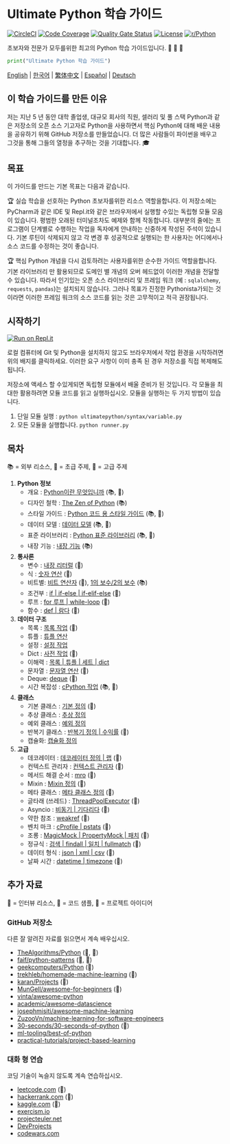 # Ultimate Python 학습 가이드

[![CircleCI](https://img.shields.io/circleci/build/github/huangsam/ultimate-python)](https://circleci.com/gh/huangsam/ultimate-python)
[![Code Coverage](https://img.shields.io/codecov/c/github/huangsam/ultimate-python)](https://codecov.io/gh/huangsam/ultimate-python)
[![Quality Gate Status](https://img.shields.io/sonar/quality_gate/huangsam_ultimate-python?server=https%3A%2F%2Fsonarcloud.io)](https://sonarcloud.io/dashboard?id=huangsam_ultimate-python)
[![License](https://img.shields.io/github/license/huangsam/ultimate-python)](https://github.com/huangsam/ultimate-python/blob/master/LICENSE)
[![r/Python](https://img.shields.io/reddit/subreddit-subscribers/Python)](https://www.reddit.com/r/Python/comments/inllmf/ultimate_python_study_guide/)

초보자와 전문가 모두를위한 최고의 Python 학습 가이드입니다. :snake: :snake: :snake:

```python
print("Ultimate Python 학습 가이드")
```

[English](README.md) |
[한국어](README.ko.md) |
[繁体中文](README.zh_tw.md) |
[Español](README.es.md) |
[Deutsch](README.de.md)

## 이 학습 가이드를 만든 이유

저는 지난 5 년 동안 대학 졸업생, 대규모 회사의 직원, 셀러리 및 풀 스택 Python과 같은 저장소의 오픈 소스 기고자로
Python을 사용하면서 핵심 Python에 대해 배운 내용을 공유하기 위해 GitHub 저장소를 만들었습니다. 더 많은 사람들이
파이썬을 배우고 그것을 통해 그들의 열정을 추구하는 것을 기대합니다. :mortar_board:

## 목표

이 가이드를 만드는 기본 목표는 다음과 같습니다.

:trophy: 실습 학습을 선호하는 Python 초보자를위한 리소스 역할을합니다. 이 저장소에는 PyCharm과 같은 IDE 및
Repl.it와 같은 브라우저에서 실행할 수있는 독립형 모듈 모음이 있습니다. 평범한 오래된 터미널조차도 예제와 함께
작동합니다. 대부분의 줄에는 프로그램이 단계별로 수행하는 작업을 독자에게 안내하는 신중하게 작성된 주석이 있습니다.
기본 루틴이 삭제되지 않고 각 변경 후 성공적으로 실행되는 한 사용자는 어디에서나 소스 코드를 수정하는 것이 좋습니다.

:trophy: 핵심 Python 개념을 다시 검토하려는 사용자를위한 순수한 가이드 역할을합니다. 기본 라이브러리 만 활용되므로
도메인 별 개념의 오버 헤드없이 이러한 개념을 전달할 수 있습니다. 따라서 인기있는 오픈 소스 라이브러리 및 프레임 워크
(예 : `sqlalchemy`, `requests`, `pandas`)는 설치되지 않습니다. 그러나 목표가 진정한 Pythonista가되는 것이라면
이러한 프레임 워크의 소스 코드를 읽는 것은 고무적이고 적극 권장됩니다.

## 시작하기

[![Run on Repl.it](https://repl.it/badge/github/huangsam/ultimate-python)](https://repl.it/github/huangsam/ultimate-python)

로컬 컴퓨터에 Git 및 Python을 설치하지 않고도 브라우저에서 작업 환경을 시작하려면 위의 배지를 클릭하세요. 이러한
요구 사항이 이미 충족 된 경우 저장소를 직접 복제해도됩니다.

저장소에 액세스 할 수있게되면 독립형 모듈에서 배울 준비가 된 것입니다. 각 모듈을 최대한 활용하려면 모듈 코드를
읽고 실행하십시오. 모듈을 실행하는 두 가지 방법이 있습니다.

1. 단일 모듈 실행 : `python ultimatepython/syntax/variable.py`
2. 모든 모듈을 실행합니다. `python runner.py`

## 목차

:books: = 외부 리소스,
:cake: = 초급 주제,
:exploding_head: = 고급 주제

1. **Python 정보**
    - 개요 : [Python이란 무엇입니까](https://github.com/trekhleb/learn-python/blob/master/src/getting_started/what_is_python.md) (:books:, :cake:)
    - 디자인 철학 : [The Zen of Python](https://www.python.org/dev/peps/pep-0020/) (:books:)
    - 스타일 가이드 : [Python 코드 용 스타일 가이드](https://www.python.org/dev/peps/pep-0008/) (:books:, :exploding_head:)
    - 데이터 모델 : [데이터 모델](https://docs.python.org/3/reference/datamodel.html) (:books:, :exploding_head:)
    - 표준 라이브러리 : [Python 표준 라이브러리](https://docs.python.org/3/library/) (:books:, :exploding_head:)
    - 내장 기능 : [내장 기능](https://docs.python.org/3/library/functions.html) (:books:)
2. **통사론**
    - 변수 : [내장 리터럴](ultimatepython/syntax/variable.py) (:cake:)
    - 식 : [숫자 연산](ultimatepython/syntax/expression.py) (:cake:)
    - 비트별: [비트 연산자](ultimatepython/syntax/bitwise.py) (:cake:), [1의 보수/2의 보수](https://www.geeksforgeeks.org/difference-between-1s-complement-representation-and-2s-complement-representation-technique/) (:books:)
    - 조건부 : [if | if-else | if-elif-else](ultimatepython/syntax/conditional.py) (:cake:)
    - 루프 : [for 루프 | while-loop](ultimatepython/syntax/loop.py) (:cake:)
    - 함수 : [def | 람다](ultimatepython/syntax/function.py) (:cake:)
3. **데이터 구조**
    - 목록 : [목록 작업](ultimatepython/data_structures/list.py) (:cake:)
    - 튜플 : [튜플 연산](ultimatepython/data_structures/tuple.py)
    - 설정 : [설정 작업](ultimatepython/data_structures/set.py)
    - Dict : [사전 작업](ultimatepython/data_structures/dict.py) (:cake:)
    - 이해력 : [목록 | 튜플 | 세트 | dict](ultimatepython/data_structures/comprehension.py)
    - 문자열 : [문자열 연산](ultimatepython/data_structures/string.py) (:cake:)
    - Deque: [deque](ultimatepython/data_structures/deque.py) (:exploding_head:)
    - 시간 복잡성 : [cPython 작업](https://wiki.python.org/moin/TimeComplexity) (:books:, :exploding_head:)
4. **클래스**
    - 기본 클래스 : [기본 정의](ultimatepython/classes/basic_class.py) (:cake:)
    - 추상 클래스 : [추상 정의](ultimatepython/classes/abstract_class.py)
    - 예외 클래스 : [예외 정의](ultimatepython/classes/exception_class.py)
    - 반복기 클래스 : [반복기 정의 | 수익률](ultimatepython/classes/iterator_class.py) (:exploding_head:)
    - 캡슐화: [캡슐화 정의](ultimatepython/classes/encapsulation.py)
5. **고급**
    - 데코레이터 : [데코레이터 정의 | 랩](ultimatepython/advanced/decorator.py) (:exploding_head:)
    - 컨텍스트 관리자 : [컨텍스트 관리자](ultimatepython/advanced/context_manager.py) (:exploding_head:)
    - 메서드 해결 순서 : [mro](ultimatepython/advanced/mro.py) (:exploding_head:)
    - Mixin : [Mixin 정의](ultimatepython/advanced/mixin.py) (:exploding_head:)
    - 메타 클래스 : [메타 클래스 정의](ultimatepython/advanced/meta_class.py) (:exploding_head:)
    - 글타래 (쓰레드) : [ThreadPoolExecutor](ultimatepython/advanced/thread.py) (:exploding_head:)
    - Asyncio : [비동기 | 기다리다](ultimatepython/advanced/async.py) (:exploding_head:)
    - 약한 참조 : [weakref](ultimatepython/advanced/weak_ref.py) (:exploding_head:)
    - 벤치 마크 : [cProfile | pstats](ultimatepython/advanced/benchmark.py) (:exploding_head:)
    - 조롱 : [MagicMock | PropertyMock | 패치](ultimatepython/advanced/mocking.py) (:exploding_head:)
    - 정규식 : [검색 | findall | 일치 | fullmatch](ultimatepython/advanced/regex.py) (:exploding_head:)
    - 데이터 형식 : [json | xml | csv](ultimatepython/advanced/data_format.py) (:exploding_head:)
    - 날짜 시간 : [datetime | timezone](ultimatepython/advanced/date_time.py) (:exploding_head:)

## 추가 자료

:necktie: = 인터뷰 리소스,
:test_tube: = 코드 샘플,
:brain: = 프로젝트 아이디어

### GitHub 저장소

다른 잘 알려진 자료를 읽으면서 계속 배우십시오.

- [TheAlgorithms/Python](https://github.com/TheAlgorithms/Python) (:necktie:, :test_tube:)
- [faif/python-patterns](https://github.com/faif/python-patterns) (:necktie:, :test_tube:)
- [geekcomputers/Python](https://github.com/geekcomputers/Python) (:test_tube:)
- [trekhleb/homemade-machine-learning](https://github.com/trekhleb/homemade-machine-learning) (:test_tube:)
- [karan/Projects](https://github.com/karan/Projects) (:brain:)
- [MunGell/awesome-for-beginners](https://github.com/MunGell/awesome-for-beginners) (:brain:)
- [vinta/awesome-python](https://github.com/vinta/awesome-python)
- [academic/awesome-datascience](https://github.com/academic/awesome-datascience)
- [josephmisiti/awesome-machine-learning](https://github.com/josephmisiti/awesome-machine-learning)
- [ZuzooVn/machine-learning-for-software-engineers](https://github.com/ZuzooVn/machine-learning-for-software-engineers)
- [30-seconds/30-seconds-of-python](https://github.com/30-seconds/30-seconds-of-python) (:test_tube:)
- [ml-tooling/best-of-python](https://github.com/ml-tooling/best-of-python)
- [practical-tutorials/project-based-learning](https://github.com/practical-tutorials/project-based-learning#python)

### 대화 형 연습

코딩 기술이 녹슬지 않도록 계속 연습하십시오.

- [leetcode.com](https://leetcode.com/) (:necktie:)
- [hackerrank.com](https://www.hackerrank.com/) (:necktie:)
- [kaggle.com](https://www.kaggle.com/) (:brain:)
- [exercism.io](https://exercism.io/)
- [projecteuler.net](https://projecteuler.net/)
- [DevProjects](https://www.codementor.io/projects/python)
- [codewars.com](https://www.codewars.com/)
